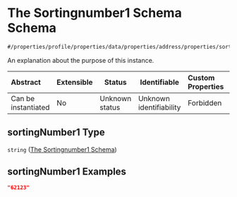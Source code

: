 # The Sortingnumber1 Schema Schema

```txt
#/properties/profile/properties/data/properties/address/properties/sortingNumber1#/properties/profile/properties/data/properties/address/properties/sortingNumber1
```

An explanation about the purpose of this instance.


| Abstract            | Extensible | Status         | Identifiable            | Custom Properties | Additional Properties | Access Restrictions | Defined In                                                                           |
| :------------------ | ---------- | -------------- | ----------------------- | :---------------- | --------------------- | ------------------- | ------------------------------------------------------------------------------------ |
| Can be instantiated | No         | Unknown status | Unknown identifiability | Forbidden         | Allowed               | none                | [quote_schema.schema.json\*](../out/quote_schema.schema.json "open original schema") |

## sortingNumber1 Type

`string` ([The Sortingnumber1 Schema](quote_schema-properties-the-profile-schema-properties-the-data-schema-properties-the-address-schema-properties-the-sortingnumber1-schema.md))

## sortingNumber1 Examples

```json
"62123"
```
